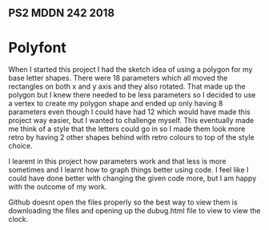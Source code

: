 ## PS2 MDDN 242 2018
Polyfont
=======

When I started this project I had the sketch idea of using a polygon for my base letter shapes. There were 18 parameters which all moved the rectangles on both x and y axis and they also rotated. That made up the polygon but I knew there needed to be less parameters so I decided to use a vertex to create my polygon shape and ended up only having 8 parameters even though I could have had 12 which would have made this project way easier, but I wanted to challenge myself. This eventually made me think of a style that the letters could go in so I made them look more retro by having 2 other shapes behind with retro colours to top of the style choice.

I learent in this project how parameters work and that less is more sometimes and I learnt how to graph things better using code. I feel like I could have done better with changing the given code more, but I am happy with the outcome of my work.

Github doesnt open the files properly so the best way to view them is downloading the files and opening up the dubug.html file to view to view the clock.
